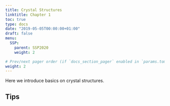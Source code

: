 ```yaml
---
title: Crystal Structures
linktitle: Chapter 1
toc: true
type: docs
date: "2019-05-05T00:00:00+01:00"
draft: false
menu:
  SSP:
    parent: SSP2020
    weight: 2

# Prev/next pager order (if `docs_section_pager` enabled in `params.toml`)
weight: 2
---
```


Here we introduce basics on crystal structures.

## Tips


